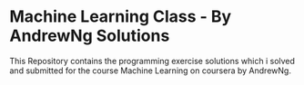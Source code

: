 # Machine Learning Class - By AndrewNg Solutions

This Repository contains the programming exercise solutions which i solved and submitted for
the course Machine Learning on coursera by AndrewNg.